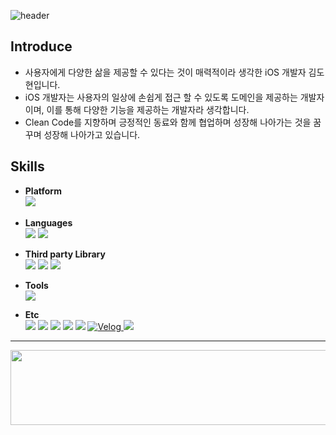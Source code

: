 ![header](https://github.com/Do-hyun-Kim/Do-hyun-Kim/assets/23008224/08cf0c9b-06b5-4c00-8feb-7a52ef5ac317)


<!--
**Do-hyun-Kim/Do-hyun-Kim** is a ✨ _special_ ✨ repository because its `README.md` (this file) appears on your GitHub profile.

Here are some ideas to get you started:
-->



## Introduce

- 사용자에게 다양한 삶을 제공할 수 있다는 것이 매력적이라 생각한 iOS 개발자 김도현입니다.
- iOS 개발자는 사용자의 일상에 손쉽게 접근 할 수 있도록 도메인을 제공하는 개발자이며, 이를 통해 다양한 기능을 제공하는 개발자라 생각합니다.
- Clean Code를 지향하며 긍정적인 동료와 함께 협업하며 성장해 나아가는 것을 꿈꾸며 성장해 나아가고 있습니다.

## Skills

- **Platform**  
<img src="https://img.shields.io/badge/iOS-000000?style=for-the-badge&logo=Apple&logoColor=white">　
  
- **Languages**  
<img src="https://img.shields.io/badge/Swift-F05138?style=for-the-badge&logo=Swift&logoColor=white"> <img src="https://img.shields.io/badge/Python-3776AB?style=for-the-badge&logo=Python&logoColor=white">

- **Third party Library**  
<img src="https://img.shields.io/badge/RxSwift-B7178C?style=for-the-badge&logo=reactivex&logoColor=white"> <img src="https://img.shields.io/badge/ReactorKit-3089CC?style=for-the-badge&logoColor=white"> <img src="https://img.shields.io/badge/RxDataSources-E10098?style=for-the-badge&logoColor=white">

- **Tools**  
     <img src="https://img.shields.io/badge/Tuist-026CDF?style=for-the-badge&logoColor=white">

     
- **Etc**  
<img src="https://img.shields.io/badge/Github-181717?style=for-the-badge&logo=Github&logoColor=white"> <img src="https://img.shields.io/badge/Notion-000000?style=for-the-badge&logo=Notion&logoColor=white"> <img src="https://img.shields.io/badge/Discord-5865F2?style=for-the-badge&logo=Discord&logoColor=white"> <img src="https://img.shields.io/badge/Figma-F24E1E?style=for-the-badge&logo=Figma&logoColor=white"> <img src="https://img.shields.io/badge/Swagger-85EA2D?style=for-the-badge&logo=Swagger&logoColor=white"> <a href="https://velog.io/@dohyun8032" target="_blank"> <img alt="Velog" src ="https://img.shields.io/badge/Velog-254d41?&style=for-the-badge&logo=Velog&logoColor=#20C997"/> <a href="mailto:dohyun8032@gmail.com" target="_blank">
  <img src="https://img.shields.io/badge/Jenny Mail%20-EA4335?style=for-the-badge&logo=Gmail&logoColor=white&link=mailto:dohyun8032@gmail.com"/></a>
<hr/>
  


<a href="https://github.com/devxb/gitanimals">
  <img src="https://render.gitanimals.org/lines/Do-hyun-Kim?pet-id=1" width="1000" height="120"/>
</a>
